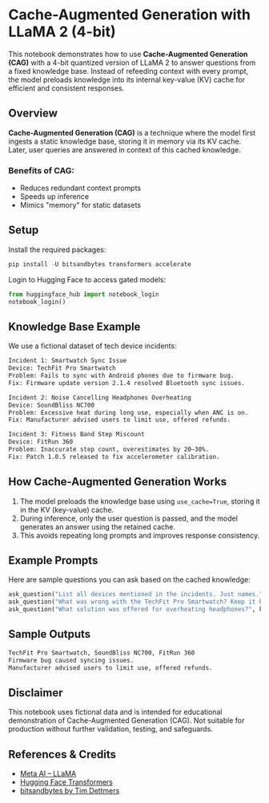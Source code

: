 # Cache-Augmented Generation with LLaMA 2 (4-bit)

This notebook demonstrates how to use **Cache-Augmented Generation (CAG)** with a 4-bit quantized version of LLaMA 2 to answer questions from a fixed knowledge base. Instead of refeeding context with every prompt, the model preloads knowledge into its internal key-value (KV) cache for efficient and consistent responses.

## Overview

**Cache-Augmented Generation (CAG)** is a technique where the model first ingests a static knowledge base, storing it in memory via its KV cache. Later, user queries are answered in context of this cached knowledge.

### Benefits of CAG:
- Reduces redundant context prompts
- Speeds up inference
- Mimics "memory" for static datasets

## Setup

Install the required packages:
```python
pip install -U bitsandbytes transformers accelerate
```

Login to Hugging Face to access gated models:
```python
from huggingface_hub import notebook_login
notebook_login()
```

## Knowledge Base Example
We use a fictional dataset of tech device incidents:

```bash
Incident 1: Smartwatch Sync Issue
Device: TechFit Pro Smartwatch
Problem: Fails to sync with Android phones due to firmware bug.
Fix: Firmware update version 2.1.4 resolved Bluetooth sync issues.

Incident 2: Noise Cancelling Headphones Overheating
Device: SoundBliss NC700
Problem: Excessive heat during long use, especially when ANC is on.
Fix: Manufacturer advised users to limit use, offered refunds.

Incident 3: Fitness Band Step Miscount
Device: FitRun 360
Problem: Inaccurate step count, overestimates by 20–30%.
Fix: Patch 1.0.5 released to fix accelerometer calibration.

```

## How Cache-Augmented Generation Works

1. The model preloads the knowledge base using `use_cache=True`, storing it in the KV (key-value) cache.
2. During inference, only the user question is passed, and the model generates an answer using the retained cache.
3. This avoids repeating long prompts and improves response consistency.

## Example Prompts

Here are sample questions you can ask based on the cached knowledge:

```python
ask_question("List all devices mentioned in the incidents. Just names.", kv_cache)
ask_question("What was wrong with the TechFit Pro Smartwatch? Keep it brief.", kv_cache)
ask_question("What solution was offered for overheating headphones?", kv_cache)

```

## Sample Outputs
```bash
TechFit Pro Smartwatch, SoundBliss NC700, FitRun 360
Firmware bug caused syncing issues.
Manufacturer advised users to limit use, offered refunds.
```

## Disclaimer
This notebook uses fictional data and is intended for educational demonstration of Cache-Augmented Generation (CAG). Not suitable for production without further validation, testing, and safeguards.

## References & Credits

- [Meta AI – LLaMA](https://ai.meta.com/llama/)
- [Hugging Face Transformers](https://github.com/huggingface/transformers)
- [bitsandbytes by Tim Dettmers](https://github.com/TimDettmers/bitsandbytes)


